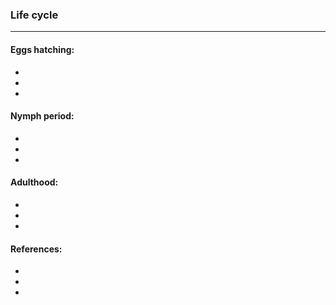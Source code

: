 ### **Life cycle**

***



#### **Eggs hatching:**     
-
-
-


#### **Nymph period:**
-
-
-

#### **Adulthood:**
-
-
-

#### **References:**
-
-
-

